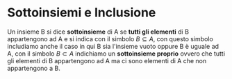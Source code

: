 # Sottoinsiemi e Inclusione
Un insieme B si dice **sottoinsieme** di A se **tutti gli elementi** di B appartengono ad A e si indica con il simbolo $B \subseteq A$, con questo simbolo includiamo anche il caso in qui B sia l'insieme vuoto oppure  B è uguale ad A, con il simbolo $B \subset A$ indichiamo un **sottoinsieme proprio** ovvero che tutti gli elementi di B appartengono ad A ma ci sono elementi di A che non appartengono a B.